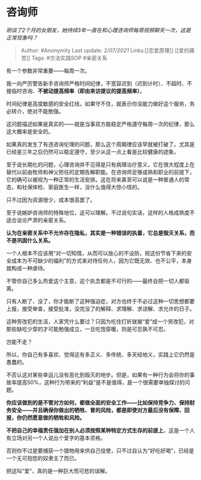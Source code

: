 # 咨询师
*刚谈了2个月的女朋友，她持续3年一直在和心理咨询师每周视频聊天一次，这是正常现象吗？*

> Author: #Anonymity
> Last update: *2/07/2021*
> Links:[[恋爱原理]] [[爱的痛苦]]
> Tags:  #方法实践SOP  #亲密关系

有一个参数非常重要——每周一次。

我一向严厉警告新手咨询师严格时间纪律，不宽容迟到（迟到计时）、不超时、不接临时咨询、**不被动提高频率（即由来访提议的提高频率）**。

时间纪律是高度敏感的安全红线，如果守不住，就表示你没能力做好这个服务，务必转介，绝对不能勉强。

这问题描述如果是真实的——就是当事双方能稳定严格遵守每周一次的纪律，那么这大概率是安全的。

如果真的发生了有违咨询伦理的问题，那么这个周期律应该早就被打破了。尤其是已经是三年之后仍然可以稳定遵守，至少从这一点上看是比较健康的迹象。

至于说长期化的问题，心理咨询并不见得是只有病理治疗意义，它在很大程度上在替代以前由牧师和神父担任的定期告解职能。在咨询师足够成熟和职业的前提下，它的确可以被视为一种正常的生活安排。这在将来甚至可以说是一种普通人的常态，和社保体检、家庭医生一样，没什么值得大惊小怪的。

只不过因为资源很少，成本很高罢了。

至于说嫉妒咨询师的特殊地位，这可以理解。不过说句实话，这样的人格成熟度不适合谈论严肃的亲密关系。

**认为在亲密关系中不允许存在隐私，其实是一种错误的执着，它总是毁灭关系，而不是巩固什么关系。**

一个人根本不应该用“对一切知情，从而可以放心的不设防，视这份节省下来的安全成本为不可缺少的福利”的方式来对待任何人，因为它既无效、也不公平，本身就构成一种虐待。

不管你自己多么热爱这个主意，这个执念都是不可行的——最终会把一切人都驱离。

只有人断了、没了，你才能断了这种强迫症，对方也终于不必过这种一切思想都要上报，接受审查，接受批准，没完没了的解释、求理解、求谅解、求允许的日子。

这种劳改犯的生活，人家凭什么要过？只因为吃住打折就被“爱”成一个劳改犯，对那些缺吃少穿的才可能勉强成立，一旦吃饱穿暖，则是可忍孰不可忍。

岂能不走？

所以，你自己有多喜欢、觉得这有多正义、多传统、多天经地义，实践上它仍然是愚蠢的。

不否认这对某些幸运儿没有恶化到毁灭的地步。但是，如果有一种行为会将你的事故率提高50%，这种行为带来的“利益”是不是值得，是一个很需要单独探讨的问题。

**你应该做到的是不管对方如何，都做全面的安全工作——比如保持竞争力、保持财务安全——并且确保你做出的牺牲、冒的风险，都是即使对方最后没有保障、回报，你仍然愿意做的牺牲和风险。**

**不把自己的幸福责任强加在别人必须按照某种特定方式生存的前提上**，这是一个人有立场对另一个人说出个爱字的基本资格。

否则你不过是要捕获一个猎物用来供自己役使，只不过自认为“好吃好喝”，已经是一个无可抱怨的奴隶主了而已。

把这叫“爱”，真的是一种巨大而可悲的误解。
